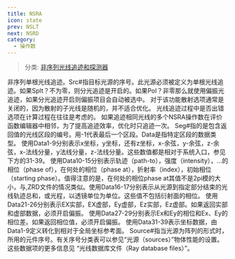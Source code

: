 ```yaml
---
title: NSRA
icon: state
prev: NSLT
next: NSRD
category:
  - 操作数
---
```


> 分类: [非序列光线追迹和探测器](/hb/operands/131/891/  "Zemax 操作数 非序列光线追迹和探测器")

非序列单根光线追迹。Src#指目标光源的序号。此光源必须被定义为单根光线追迹。如果Splt？不为零，则分光追迹是开启的。如果Pol？非零那么就使用偏振光追迹，如果分光追迹开启则偏振项目会自动被选中。 
对于该功能散射选项通常是关闭的，因为散射的子光线是随机的，并不适合优化。 
光线追迹过程中是否出错选项在计算过程在往往是考虑的。 
如果追迹相同光线的多个NSRA操作数在评价函数编辑器中相邻，为了提高追迹效率，优化时只追迹一次。 
Seg#指的是包含返回值的光线区段的编号。用-1代表最后一个区段。Data是指特定区段的数据类型。 
使用Data1-9分别表示x坐标，y坐标，还有z坐标，x-余弦，y-余弦，z-余弦，x-法线分量，y法线分量，z-法线分量。这些数值都是相对于系统入口，参见下方的31-39。 
使用Data10-15分别表示轨迹（path-to），强度（intensity），…的相位（phase of），在何处的相位（phase at），折射率（index），初始相位（starting phase）。值得注意的是，在何处的相位phase at其值不是2pi模的大小，与,ZRD文件的情况类似。使用Data16-17分别表示从光源到指定部分结束的光线轨迹总和，或光程，以透镜单位为单位。这些值不包括衍射面的相位。 
使用Data21-26分别表示EX实部，EX虚部，Ey虚部，Ez实部，Ez虚部。如果返回实部和虚部数据，必须开启偏振。 
使用Data27-29分别表示Ex和Ey的相位和Ex、Ey的相位差。如果返回相位值，必须开启偏振。 
使用Data31-39表示坐标数据，由Data1-9定义转化到相对于全局坐标参考面。 
Source#指当光源为阵列的形式时，所用的元件序号。有关序号分类表可以参见“光源（sources）”物体性能的设置。  
这些数据项的更多信息见 “光线数据库文件（Ray database files）”。